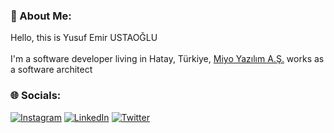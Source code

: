 ### 💫 About Me:
Hello, this is Yusuf Emir USTAOĞLU<br><br>I'm a software developer living in Hatay, Türkiye, [Miyo Yazılım A.Ş.](https://github.com/miyoas) works as a software architect


### 🌐 Socials:
[![Instagram](https://img.shields.io/badge/Instagram-%23E4405F.svg?logo=Instagram&logoColor=white)](https://instagram.com/emiru893) [![LinkedIn](https://img.shields.io/badge/LinkedIn-%230077B5.svg?logo=linkedin&logoColor=white)](https://linkedin.com/in/emir-ustaoglu) [![Twitter](https://img.shields.io/badge/Twitter-%231DA1F2.svg?logo=Twitter&logoColor=white)](https://twitter.com/emiru893) 
